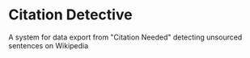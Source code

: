 # Citation Detective
A system for data export from "Citation Needed" detecting unsourced sentences on Wikipedia
